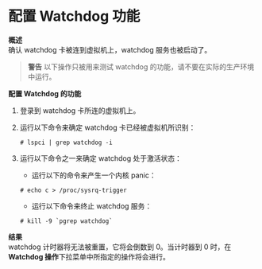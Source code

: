 # 配置 Watchdog 功能

**概述**<br/>
确认 watchdog 卡被连到虚拟机上，watchdog 服务也被启动了。

> **警告**
> 以下操作只被用来测试 watchdog 的功能，请不要在实际的生产环境中运行。

**配置 Watchdog 的功能**
1. 登录到 watchdog 卡所连的虚拟机上。

2. 运行以下命令来确定 watchdog 卡已经被虚拟机所识别：
   ```
   # lspci | grep watchdog -i
   ```

3. 运行以下命令之一来确定 watchdog 处于激活状态：
   * 运行以下的命令来产生一个内核 panic：
   ```
   # echo c > /proc/sysrq-trigger
   ```
   * 运行以下命令来终止 watchdog 服务：
   ```
   # kill -9 `pgrep watchdog`
   ```

**结果**<br/>
watchdog 计时器将无法被重置，它将会倒数到 0。当计时器到 0 时，在 **Watchdog 操作**下拉菜单中所指定的操作将会进行。
